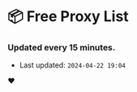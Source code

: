 # :package: Free Proxy List
### Updated every 15 minutes.

- Last updated: `2024-04-22 19:04`

:heart:
